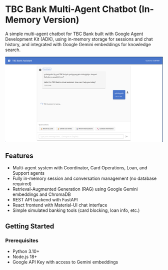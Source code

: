 # TBC Bank Multi-Agent Chatbot (In-Memory Version)

A simple multi-agent chatbot for TBC Bank built with Google Agent Development Kit (ADK), using in-memory storage for sessions and chat history, and integrated with Google Gemini embeddings for knowledge search.

![screenshot.png](screenshot.png)

## Features

- Multi-agent system with Coordinator, Card Operations, Loan, and Support agents
- Fully in-memory session and conversation management (no database required)
- Retrieval-Augmented Generation (RAG) using Google Gemini embeddings and ChromaDB
- REST API backend with FastAPI
- React frontend with Material-UI chat interface
- Simple simulated banking tools (card blocking, loan info, etc.)

## Getting Started

### Prerequisites

- Python 3.10+
- Node.js 18+
- Google API Key with access to Gemini embeddings
